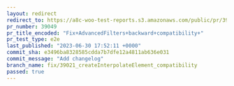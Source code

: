```yaml
---
layout: redirect
redirect_to: https://a8c-woo-test-reports.s3.amazonaws.com/public/pr/39049/e2e/index.html
pr_number: 39049
pr_title_encoded: "Fix+AdvancedFilters+backward+compatibility+"
pr_test_type: e2e
last_published: "2023-06-30 17:52:11 +0000"
commit_sha: e3496ba8328585cdda7b7dfe12a4811ab636e031
commit_message: "Add changelog"
branch_name: fix/39021_createInterpolateElement_compatibility
passed: true
---
```

